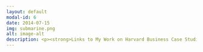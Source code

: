 ```yaml
---
layout: default
modal-id: 6
date: 2014-07-15
img: submarine.png
alt: image-alt
description: <p><strong>Links to My Work on Harvard Business Case Studies</strong></p><br></br><a href="PDF/paper-3.pdf">Big Pharma and Biotech FDA Processes and M&A</a><br></br><a href = "PDF/paper-4.pdf">WeWork and Theranos, Does Corporate Governance Work?</a><br></br><a href = "PDF/paper-2.pdf">Disney's International Expansion Strategy</a>
---
```


